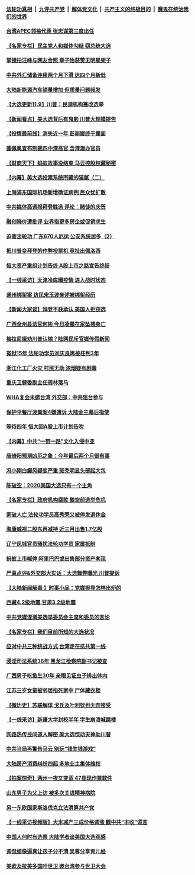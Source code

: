 

####  [法轮功真相](../../../../basic/blob/master/README.md?t=11101231) &nbsp;|&nbsp; [九评共产党](../../../../9ping.md/blob/master/README.md?t=11101231) &nbsp;|&nbsp; [解体党文化](../../../../jtdwh.md/blob/master/README.md?t=11101231)  &nbsp;|&nbsp; [共产主义的终极目的](../../../../gczydzjmd.md/blob/master/README.md?t=11101231) &nbsp;|&nbsp; [魔鬼在统治我们的世界](../../../../mgztzwmdsj.md/blob/master/README.md?t=11101231) 

#### [台湾APEC领袖代表 张忠谋第三度出任](../pages/nsc413/n12537702.md?t=11101231) 

#### [【名家专栏】民主党人和媒体勾结 窃总统大选](../pages/nsc413/n12536392.md?t=11101231) 

#### [掌镜拍汪峰与网友合照 章子怡获赞无明星架子](../pages/nsc413/n12537504.md?t=11101231) 

#### [中共外汇储备连续两个月下滑 达四个月新低](../pages/nsc413/n12535946.md?t=11101231) 

#### [大陆新能源汽车销量增加 但质量问题频发](../pages/nsc413/n12535224.md?t=11101231) 

#### [【大选更新11.9】川普：民调机构篡改选举](../pages/nsc413/n12535884.md?t=11101231) 

#### [【新闻看点】美大选背后有鬼影 川普大规模提告](../pages/nsc413/n12537339.md?t=11101231) 

#### [【役情最前线】消失近一年 彭丽媛终于露面](../pages/nsc413/n12537116.md?t=11101231) 

#### [蓬佩奥宣布制裁四中港高官 含港澳办官员](../pages/nsc413/n12537153.md?t=11101231) 

#### [【财商天下】蚂蚁故事没结束 马云控股权藏秘密](../pages/nsc413/n12537259.md?t=11101231) 

#### [【内幕】美大选投票系统所藏的猫腻（二）](../pages/nsc413/n12536712.md?t=11101231) 

#### [上海浦东国际机场新增确证病例 民众忧扩散](../pages/nsc413/n12536823.md?t=11101231) 

#### [中共媒体高调报拜登胜选 评论：赌徒的庆贺](../pages/nsc413/n12536611.md?t=11101231) 

#### [融创降价遭批评 业界指更多房企或促销求生](../pages/nsc413/n12536540.md?t=11101231) 

#### [迫害法轮功 广东670人厄运 公安系统居多（2）](../pages/nsc413/n12527607.md?t=11101231) 

#### [把川普变拜登的作弊投票机 竟扯出佩洛西](../pages/nsc413/n12536635.md?t=11101231) 

#### [恒大资产重组计划告终 A股上市之路宣告终结](../pages/nsc413/n12536603.md?t=11101231) 

#### [【一线采访】天津冷库曝疫情 进入战时状态](../pages/nsc413/n12535311.md?t=11101231) 

#### [通州绑架案 访民宋玉波亲述被绑架经历](../pages/nsc413/n12536489.md?t=11101231) 

#### [【新闻大家谈】拜登不获承认 美国人拒窃选](../pages/nsc413/n12536484.md?t=11101231) 

#### [广西全州县法官何彬 今日凌晨在家坠楼身亡](../pages/nsc413/n12536135.md?t=11101231) 

#### [梅拉尼娅劝川普认输？陆网民斥官媒传假新闻](../pages/nsc413/n12536197.md?t=11101231) 

#### [冤狱15年 法轮功学员刘庆良再被枉判3年](../pages/nsc413/n12527290.md?t=11101231) 

#### [浙江化工厂火灾 村民无助 浓烟疑有剧毒](../pages/nsc413/n12536031.md?t=11101231) 

#### [重庆卫健委副主任周林落马](../pages/nsc413/n12535546.md?t=11101231) 

#### [WHA复会未邀台湾 外交部：中共阻台参与](../pages/nsc413/n12535045.md?t=11101231) 

#### [保护伞餐厅泼粪案4嫌遭诉 大陆金主幕后指使](../pages/nsc413/n12535171.md?t=11101231) 

#### [等待四年 恒大回A股上市计划告吹](../pages/nsc413/n12534900.md?t=11101231) 

#### [【内幕】中共“一带一路”文化入侵中亚](../pages/nsc413/n12523261.md?t=11101231) 


#### [唐绮阳预测凶厄之象：今年最后两个月很有事](../pages/nsc413/n12534699.md?t=11101231) 

#### [冯小刚白癜风疑变严重 斑秃明显头部起大包](../pages/nsc413/n12534449.md?t=11101231) 

#### [陈破空：2020美国大选只有一个主角](../pages/nsc413/n12534680.md?t=11101231) 

#### [【名家专栏】政府机构腐败 酿空前选举危机](../pages/nsc413/n12534536.md?t=11101231) 

#### [家破人亡 法轮功学员高秀荣又被停发退休金](../pages/nsc413/n12534209.md?t=11101231) 

#### [海康威视二股东再减持 近三月出售1.7亿股](../pages/nsc413/n12534524.md?t=11101231) 

#### [辽宁凤城官员骚扰法轮功学员 家属抵制](../pages/nsc413/n12530450.md?t=11101231) 

#### [蚂蚁上市喊停 阿里巴巴或出售部分资产套现](../pages/nsc413/n12534302.md?t=11101231) 

#### [严真点评&外交部大实话：大选舞弊曝光 川普提诉](../pages/nsc413/n12534145.md?t=11101231) 

#### [【大陆新闻解毒 】时事小品：党媒报导怎样出炉的](../pages/nsc413/n12534135.md?t=11101231) 

#### [西藏4.2级地震 甘肃3.2级地震](../pages/nsc413/n12533928.md?t=11101231) 

#### [中共党媒混淆美选举委员会主席和委员的言论](../pages/nsc413/n12533804.md?t=11101231) 

#### [【名家专栏】我们目前所知的大选状况](../pages/nsc413/n12533217.md?t=11101231) 

#### [应对中共三种统战方式 台湾走在抗共第一线](../pages/nsc413/n12520077.md?t=11101231) 

#### [浸淫司法系统36年 黑龙江检察院副书记被查](../pages/nsc413/n12533702.md?t=11101231) 

#### [广西男子吃鱼生30年 亲眼见证虫子排出体内](../pages/nsc413/n12533513.md?t=11101231) 


#### [江苏三岁女童被邻居掐死家中 尸体藏衣柜](../pages/nsc413/n12533467.md?t=11101231) 

#### [【微历史】苏联解体 戈氏及叶利钦也无奈接受](../pages/nsc413/n12531313.md?t=11101231) 

#### [【一线采访】新疆大学封校半年 学生崩溃喊跳楼](../pages/nsc413/n12532907.md?t=11101231) 

#### [网路热传民间道人解密 美大选惊动天神助川普](../pages/nsc413/n12532904.md?t=11101231) 

#### [中共当局再警告马云 别玩“钱生钱游戏”](../pages/nsc413/n12532588.md?t=11101231) 

#### [大陆房产消费纠纷四起 多地业主集体维权](../pages/nsc413/n12532756.md?t=11101231) 

#### [【拍案惊奇】两州一夜又变蓝 47县现作票软件](../pages/nsc413/n12531847.md?t=11101231) 

#### [山东男子为父上访 被多次关进精神病院](../pages/nsc413/n12532509.md?t=11101231) 

#### [另一东欧国家斯洛伐克立法清算共产党](../pages/nsc413/n12532448.md?t=11101231) 

#### [【一线采访视频版】大米减产三成价格调涨 戳中共“丰收”谎言](../pages/nsc413/n12532155.md?t=11101231) 

#### [中国人何时有选票 大陆学者谈美国大选观感](../pages/nsc413/n12532314.md?t=11101231) 

#### [调侃蜡像逼真让孩子分不清 吴尊分享育儿经](../pages/nsc413/n12531299.md?t=11101231) 

#### [美欧及拉美多国吁世卫 邀台湾参与世卫大会](../pages/nsc413/n12532037.md?t=11101231) 

